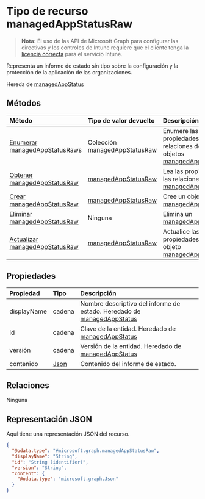 # <a name="managedappstatusraw-resource-type"></a>Tipo de recurso managedAppStatusRaw

> **Nota:** El uso de las API de Microsoft Graph para configurar las directivas y los controles de Intune requiere que el cliente tenga la [licencia correcta](https://go.microsoft.com/fwlink/?linkid=839381) para el servicio Intune.

Representa un informe de estado sin tipo sobre la configuración y la protección de la aplicación de las organizaciones.

Hereda de [managedAppStatus](../resources/intune_mam_managedappstatus.md)

## <a name="methods"></a>Métodos
|Método|Tipo de valor devuelto|Descripción|
|:---|:---|:---|
|[Enumerar managedAppStatusRaws](../api/intune_mam_managedappstatusraw_list.md)|Colección [managedAppStatusRaw](../resources/intune_mam_managedappstatusraw.md)|Enumere las propiedades y las relaciones de los objetos [managedAppStatusRaw](../resources/intune_mam_managedappstatusraw.md).|
|[Obtener managedAppStatusRaw](../api/intune_mam_managedappstatusraw_get.md)|[managedAppStatusRaw](../resources/intune_mam_managedappstatusraw.md)|Lea las propiedades y las relaciones del objeto [managedAppStatusRaw](../resources/intune_mam_managedappstatusraw.md).|
|[Crear managedAppStatusRaw](../api/intune_mam_managedappstatusraw_create.md)|[managedAppStatusRaw](../resources/intune_mam_managedappstatusraw.md)|Cree un objeto [managedAppStatusRaw](../resources/intune_mam_managedappstatusraw.md).|
|[Eliminar managedAppStatusRaw](../api/intune_mam_managedappstatusraw_delete.md)|Ninguna|Elimina un [managedAppStatusRaw](../resources/intune_mam_managedappstatusraw.md).|
|[Actualizar managedAppStatusRaw](../api/intune_mam_managedappstatusraw_update.md)|[managedAppStatusRaw](../resources/intune_mam_managedappstatusraw.md)|Actualice las propiedades de un objeto [managedAppStatusRaw](../resources/intune_mam_managedappstatusraw.md).|

## <a name="properties"></a>Propiedades
|Propiedad|Tipo|Descripción|
|:---|:---|:---|
|displayName|cadena|Nombre descriptivo del informe de estado. Heredado de [managedAppStatus](../resources/intune_mam_managedappstatus.md)|
|id|cadena|Clave de la entidad. Heredado de [managedAppStatus](../resources/intune_mam_managedappstatus.md)|
|versión|cadena|Versión de la entidad. Heredado de [managedAppStatus](../resources/intune_mam_managedappstatus.md)|
|contenido|[Json](../resources/intune_mam_json.md)|Contenido del informe de estado.|

## <a name="relationships"></a>Relaciones
Ninguna
## <a name="json-representation"></a>Representación JSON
Aquí tiene una representación JSON del recurso.
<!-- {
  "blockType": "resource",
  "keyProperty": "id",
  "@odata.type": "microsoft.graph.managedAppStatusRaw"
}
-->
``` json
{
  "@odata.type": "#microsoft.graph.managedAppStatusRaw",
  "displayName": "String",
  "id": "String (identifier)",
  "version": "String",
  "content": {
    "@odata.type": "microsoft.graph.Json"
  }
}
```



